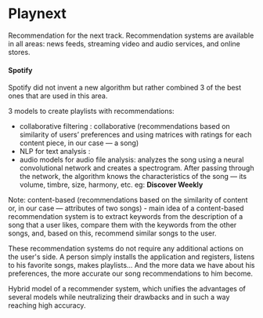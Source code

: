 # Playnext
Recommendation for the next track. 
Recommendation systems are available in all areas: news feeds, streaming video and audio services, and online stores.

#### Spotify
Spotify did not invent a new algorithm but rather combined 3 of the best ones that are used in this area.

3 models to create playlists with recommendations:
- collaborative filtering : collaborative (recommendations based on similarity of users’ preferences and using matrices with ratings for each content piece, in our case — a song)
- NLP for text analysis :
- audio models for audio file analysis: analyzes the song using a neural convolutional network and creates a spectrogram. After passing through the network, the algorithm knows the characteristics of the song — its volume, timbre, size, harmony, etc. eg: **Discover Weekly**

Note: content-based (recommendations based on the similarity of content or, in our case — attributes of two songs) - main idea of a content-based recommendation system is to extract keywords from the description of a song that a user likes, compare them with the keywords from the other songs, and, based on this, recommend similar songs to the user.

These recommendation systems do not require any additional actions on the user's side. A person simply installs the application and registers, listens to his favorite songs, makes playlists... And the more data we have about his preferences, the more accurate our song recommendations to him become. 

Hybrid model of a recommender system, which unifies the advantages of several models while neutralizing their drawbacks and in such a way reaching high accuracy.
